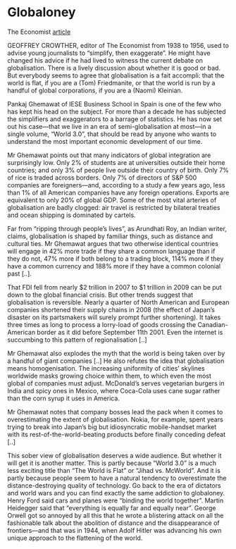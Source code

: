 # Globaloney

The Economist [article](http://www.economist.com/node/18584204?story_id=18584204)

GEOFFREY CROWTHER, editor of The Economist from 1938 to 1956, used to
advise young journalists to “simplify, then exaggerate”. He might have
changed his advice if he had lived to witness the current debate on
globalisation. There is a lively discussion about whether it is good
or bad. But everybody seems to agree that globalisation is a fait
accompli: that the world is flat, if you are a (Tom) Friedmanite, or
that the world is run by a handful of global corporations, if you are
a (Naomi) Kleinian.

Pankaj Ghemawat of IESE Business School in Spain is one of the few who
has kept his head on the subject. For more than a decade he has
subjected the simplifiers and exaggerators to a barrage of
statistics. He has now set out his case—that we live in an era of
semi-globalisation at most—in a single volume, “World 3.0”, that
should be read by anyone who wants to understand the most important
economic development of our time.

Mr Ghemawat points out that many indicators of global integration are
surprisingly low. Only 2% of students are at universities outside
their home countries; and only 3% of people live outside their country
of birth. Only 7% of rice is traded across borders. Only 7% of
directors of S&P 500 companies are foreigners—and, according to a
study a few years ago, less than 1% of all American companies have any
foreign operations. Exports are equivalent to only 20% of global
GDP. Some of the most vital arteries of globalisation are badly
clogged: air travel is restricted by bilateral treaties and ocean
shipping is dominated by cartels.

Far from “ripping through people’s lives”, as Arundhati Roy, an Indian
writer, claims, globalisation is shaped by familiar things, such as
distance and cultural ties. Mr Ghemawat argues that two otherwise
identical countries will engage in 42% more trade if they share a
common language than if they do not, 47% more if both belong to a
trading block, 114% more if they have a common currency and 188% more
if they have a common colonial past [..].

That FDI fell from nearly $2 trillion in 2007 to $1 trillion in 2009
can be put down to the global financial crisis. But other trends
suggest that globalisation is reversible. Nearly a quarter of North
American and European companies shortened their supply chains in 2008
(the effect of Japan’s disaster on its partsmakers will surely prompt
further shortening). It takes three times as long to process a
lorry-load of goods crossing the Canadian-American border as it did
before September 11th 2001. Even the internet is succumbing to this
pattern of regionalisation [..]

Mr Ghemawat also explodes the myth that the world is being taken over
by a handful of giant companies [..] He also refutes the idea that
globalisation means homogenisation. The increasing uniformity of
cities’ skylines worldwide masks growing choice within them, to which
even the most global of companies must adjust. McDonald’s serves
vegetarian burgers in India and spicy ones in Mexico, where Coca-Cola
uses cane sugar rather than the corn syrup it uses in America.

Mr Ghemawat notes that company bosses lead the pack when it comes to
overestimating the extent of globalisation. Nokia, for example, spent
years trying to break into Japan’s big but idiosyncratic
mobile-handset market with its rest-of-the-world-beating products
before finally conceding defeat [..]

This sober view of globalisation deserves a wide audience. But whether
it will get it is another matter. This is partly because “World 3.0”
is a much less exciting title than “The World is Flat” or “Jihad
vs. McWorld”. And it is partly because people seem to have a natural
tendency to overestimate the distance-destroying quality of
technology. Go back to the era of dictators and world wars and you can
find exactly the same addiction to globaloney. Henry Ford said cars
and planes were “binding the world together”. Martin Heidegger said
that “everything is equally far and equally near”. George Orwell got
so annoyed by all this that he wrote a blistering attack on all the
fashionable talk about the abolition of distance and the disappearance
of frontiers—and that was in 1944, when Adolf Hitler was advancing his
own unique approach to the flattening of the world.
